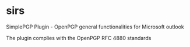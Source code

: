 sirs
====

SimplePGP Plugin - OpenPGP general functionalities for Microsoft outlook

The plugin complies with the OpenPGP RFC 4880 standards
